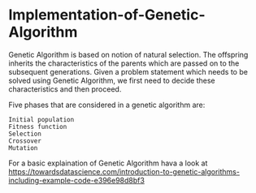 # Implementation-of-Genetic-Algorithm

Genetic Algorithm is based on notion of natural selection. The offspring inherits the characteristics of the parents which are passed on to the subsequent generations. Given a problem statement which needs to be solved using Genetic Algorithm, we first need to decide these characteristics and then proceed.

Five phases that are considered in a genetic algorithm  are:

    Initial population
    Fitness function
    Selection
    Crossover
    Mutation
    
For a basic explaination of Genetic Algorithm hava a look at https://towardsdatascience.com/introduction-to-genetic-algorithms-including-example-code-e396e98d8bf3

